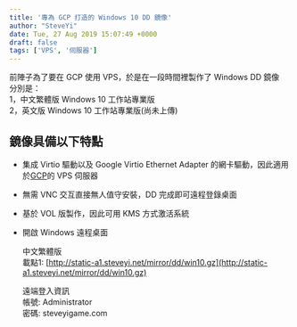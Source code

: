 ```yaml
---
title: '專為 GCP 打造的 Windows 10 DD 鏡像'
author: "SteveYi"
date: Tue, 27 Aug 2019 15:07:49 +0000
draft: false
tags: ['VPS', '伺服器']
---
```


前陣子為了要在 GCP 使用 VPS，於是在一段時間裡製作了 Windows DD 鏡像  
分別是：  
1，中文繁體版 Windows 10 工作站專業版  
2，英文版 Windows 10 工作站專業版(尚未上傳)

鏡像具備以下特點
--------

*   集成 Virtio 驅動以及 Google Virtio Ethernet Adapter 的網卡驅動，因此適用於[GCP](http://cloud.google.com)的 VPS 伺服器  
    
*   無需 VNC 交互直接無人值守安裝，DD 完成即可遠程登錄桌面  
    
*   基於 VOL 版製作，因此可用 KMS 方式激活系統  
    
*   開啟 Windows 遠程桌面
    
    中文繁體版  
    載點1: [http://static-a1.steveyi.net/mirror/dd/win10.gz](http://static-a1.steveyi.net/mirror/dd/win10.gz)  
    
    遠端登入資訊  
    帳號: Administrator  
    密碼: steveyigame.com
